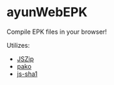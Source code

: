 # ayunWebEPK
Compile EPK files in your browser!

Utilizes:
- [JSZip](https://github.com/Stuk/jszip)
- [pako](https://github.com/nodeca/pako)
- [js-sha1](https://github.com/emn178/js-sha1)

